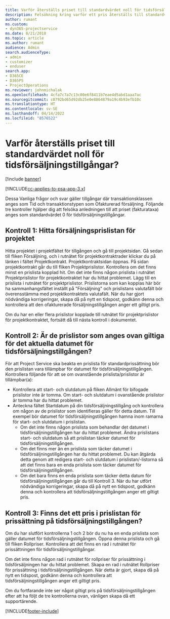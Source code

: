 ```yaml
---
title: Varför återställs priset till standardvärdet noll för tidsförsäljningstillgångar?
description: Felsökning kring varför ett pris återställs till standardvärdet 0 för tidsförsäljningstillgångar.
author: rumant
ms.custom:
- dyn365-projectservice
ms.date: 8/21/2018
ms.topic: article
ms.author: rumant
audience: Admin
search.audienceType:
- admin
- customizer
- enduser
search.app:
- D365CE
- D365PS
- ProjectOperations
ms.reviewer: johnmichalak
ms.openlocfilehash: 4cfa7c7a7c13c00e6f8411b7eae4d5abd1aaa7ac
ms.sourcegitcommit: c0792bd65d92db25e0e8864879a19c4b93efb10c
ms.translationtype: HT
ms.contentlocale: sv-SE
ms.lasthandoff: 04/14/2022
ms.locfileid: "8576522"
---
```

# <a name="why-is-price-defaulting-to-zero-on-time-sales-actuals"></a>Varför återställs priset till standardvärdet noll för tidsförsäljningstillgångar?

[!include [banner](../includes/psa-now-project-operations.md)]

[!INCLUDE[cc-applies-to-psa-app-3.x](../includes/cc-applies-to-psa-app-3x.md)]

Dessa Vanliga frågor och svar gäller tillgångar där transaktionsklassen anges som Tid och transaktionstypen som Ofakturerad försäljning. Följande tre kontroller hjälper dig att felsöka anledningen till att priset (fakturataxa) anges som standardvärdet 0 för tidsförsäljningstillgångar.

## <a name="check-1-identify-the-sales-price-list-for-the-project"></a>Kontroll 1: Hitta försäljningsprislistan för projektet

Hitta projektet i projektfältet för tillgången och gå till projektsidan. Gå sedan till fliken Försäljning, och i rutnätet för projektkontraktrader klickar du på länken i fältet Projektkontrakt. Projektkontraktsidan öppnas. På sidan projektkontrakt går du till fliken Projektprislistor. Kontrollera om det finns minst en prislista kopplad hit. Om det inte finns någon prislista i rutnätet Projektprislistor för projektkontraktet har du hittat problemet. Lägg till en prislista i rutnätet för projektprislistor. Prislistorna som kan kopplas här bör ha sammanhangsfältet inställt på "Försäljning" och prislistans valutafält bör överensstämma med projektkontraktets valutafält. När du har gjort nödvändiga korrigeringar, skapa då på nytt en tidspost, godkänn denna och kontrollera att den ofakturerade försäljningstillgången anger ett giltigt pris. 

Om du har en eller flera prislistor kopplade till rutnätet för projektprislistor för projektkontraktet, fortsätt då till nästa kontroll i dokumentet.

## <a name="check-2-are-any-of-the-price-lists-identified-above-valid-for-the-specific-date-of-the-time-sales-actual"></a>Kontroll 2: Är de prislistor som anges ovan giltiga för det aktuella datumet för tidsförsäljningstillgången?

För att Project Service ska beakta en prislista för standardprissättning bör den prislistan vara tillämpbar för datumet för tidsförsäljningstillgången. Kontrollera följande för att se om ovanstående prislista/prislistor är tillämpbar(a):
- Kontrollera att start- och slutdatum på fliken Allmänt för bifogade prislistor inte är tomma. Om start- och slutdatum i ovanstående prislistor är tomma har du hittat problemet. 
- Anteckna fältet Startdatum på din tidsförsäljningstillgång och kontrollera om någon av de prislistor som identifieras gäller för detta datum. Till exempel bör datumet för tidsförsäljningstillgången hamna inom ramarna för start- och slutdatum i prislistan. 
    - Om det inte finns någon prislista som behandlar det datumet i tidsförsäljningstillgången har du hittat problemet. Ändra prislistans start- och slutdatum så att prislistan täcker datumet för tidsförsäljningstillgången. 
    - Om det finns mer än en prislista som täcker datumet i tidsförsäljningstillgången har du hittat problemet. Du kan åtgärda detta genom att redigera start- och slutdatum i prislistan/-listorna så att det finns bara en enda prislista som täcker datumet för tidsförsäljningstillgången. 
    - Om det bara finns en enda prislista som täcker detta datum för tidsförsäljningstillgången går du till Kontroll 3.
När du har utfört nödvändiga korrigeringar, skapa då på nytt en tidspost, godkänn denna och kontrollera att tidsförsäljningstillgången anger ett giltigt pris.

## <a name="check-3-is-there-a-price-in-the-price-list-for-the-pricing-dimensions-on-the-time-sales-actual"></a>Kontroll 3: Finns det ett pris i prislistan för prissättning på tidsförsäljningstillgången?

Om du har slutfört kontrollerna 1 och 2 bör du nu ha en enda prislista som gäller datumet för tidsförsäljningstillgången. Öppna denna prislista och gå till fliken Rollpriser. Kontrollera att det finns en rad i rutnätet för prissättningen för tidsförsäljningstillgångar.

Om det inte finns någon rad i rutnätet för rollpriser för prissättning i tidsförsäljningen har du hittat problemet. Skapa en rad i rutnätet Rollpriser för prissättning i tidsförsäljningstillgången. När detta är gjort, skapa då på nytt en tidspost, godkänn denna och kontrollera att tidsförsäljningstillgången anger ett giltigt pris.

Om du fortfarande inte ser något giltigt pris på tidsförsäljningstillgången efter att ha följt de tre kontrollerna ovan, vänligen skapa då ett supportärende. 



[!INCLUDE[footer-include](../includes/footer-banner.md)]

